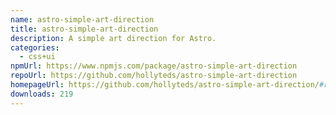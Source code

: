 ```yaml
---
name: astro-simple-art-direction
title: astro-simple-art-direction
description: A simple art direction for Astro.
categories:
  - css+ui
npmUrl: https://www.npmjs.com/package/astro-simple-art-direction
repoUrl: https://github.com/hollyteds/astro-simple-art-direction
homepageUrl: https://github.com/hollyteds/astro-simple-art-direction/#readme
downloads: 219
---
```

